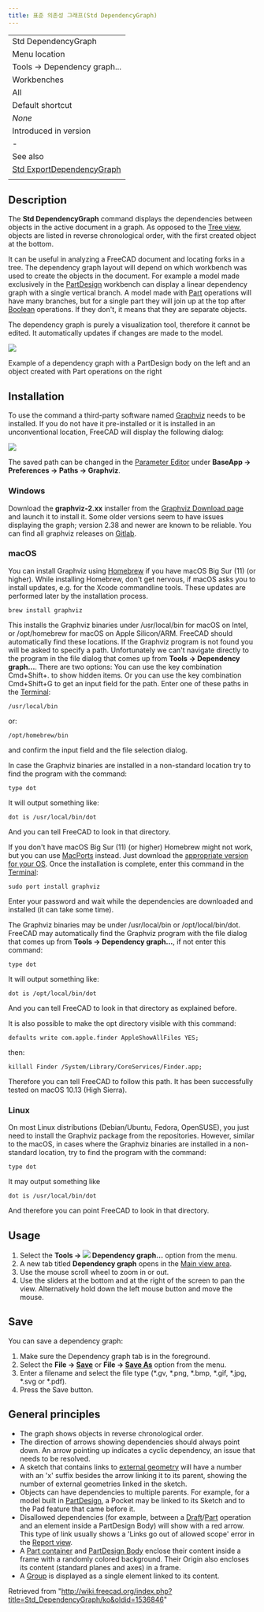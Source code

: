 ```yaml
---
title: 표준 의존성 그래프(Std DependencyGraph)
---
```

|  |
| --- |
| Std DependencyGraph |
| Menu location |
| Tools → Dependency graph... |
| Workbenches |
| All |
| Default shortcut |
| *None* |
| Introduced in version |
| - |
| See also |
| [Std ExportDependencyGraph](/Std_ExportDependencyGraph "Std ExportDependencyGraph") |
|  |

## Description

The **Std DependencyGraph** command displays the dependencies between objects in the active document in a graph. As opposed to the [Tree view](/Tree_view "Tree view"), objects are listed in reverse chronological order, with the first created object at the bottom.

It can be useful in analyzing a FreeCAD document and locating forks in a tree. The dependency graph layout will depend on which workbench was used to create the objects in the document. For example a model made exclusively in the [PartDesign](/PartDesign_Workbench "PartDesign Workbench") workbench can display a linear dependency graph with a single vertical branch. A model made with [Part](/Part_Workbench "Part Workbench") operations will have many branches, but for a single part they will join up at the top after [Boolean](/Part_Boolean "Part Boolean") operations. If they don't, it means that they are separate objects.

The dependency graph is purely a visualization tool, therefore it cannot be edited. It automatically updates if changes are made to the model.

![](/images/Std_DependencyGraph_example.svg)

Example of a dependency graph with a PartDesign body on the left and an object created with Part operations on the right

## Installation

To use the command a third-party software named [Graphviz](https://graphviz.org/) needs to be installed. If you do not have it pre-installed or it is installed in an unconventional location, FreeCAD will display the following dialog:

![](/images/FreeCAD-0.17-missing-Graphviz-error-dialogue.png)

The saved path can be changed in the [Parameter Editor](/Std_DlgParameter "Std DlgParameter") under **BaseApp → Preferences → Paths → Graphviz**.

### Windows

Download the **graphviz-2.xx** installer from the [Graphviz Download page](https://graphviz.org/download/#windows) and launch it to install it. Some older versions seem to have issues displaying the graph; version 2.38 and newer are known to be reliable. You can find all graphviz releases on [Gitlab](https://gitlab.com/graphviz/graphviz/-/releases).

### macOS

You can install Graphviz using [Homebrew](https://brew.sh/) if you have macOS Big Sur (11) (or higher). While installing Homebrew, don't get nervous, if macOS asks you to install updates, e.g. for the Xcode commandline tools. These updates are performed later by the installation process.

```
brew install graphviz

```

This installs the Graphviz binaries under /usr/local/bin for macOS on Intel, or /opt/homebrew for macOS on Apple Silicon/ARM. FreeCAD should automatically find these locations. If the Graphviz program is not found you will be asked to specify a path. Unfortunately we can't navigate directly to the program in the file dialog that comes up from **Tools → Dependency graph...**. There are two options: You can use the key combination Cmd+Shift+. to show hidden items. Or you can use the key combination Cmd+Shift+G to get an input field for the path. Enter one of these paths in the [Terminal](https://en.wikipedia.org/wiki/Terminal_(macOS)):

```
/usr/local/bin

```

or:

```
/opt/homebrew/bin

```

and confirm the input field and the file selection dialog.

In case the Graphviz binaries are installed in a non-standard location try to find the program with the command:

```
type dot

```

It will output something like:

```
dot is /usr/local/bin/dot

```

And you can tell FreeCAD to look in that directory.

If you don't have macOS Big Sur (11) (or higher) Homebrew might not work, but you can use [MacPorts](https://www.macports.org/index.php) instead. Just download the [appropriate version for your OS](https://www.macports.org/install.php). Once the installation is complete, enter this command in the [Terminal](https://en.wikipedia.org/wiki/Terminal_(macOS)):

```
sudo port install graphviz

```

Enter your password and wait while the dependencies are downloaded and installed (it can take some time).

The Graphviz binaries may be under /usr/local/bin or /opt/local/bin/dot. FreeCAD may automatically find the Graphviz program with the file dialog that comes up from **Tools → Dependency graph...**, if not enter this command:

```
type dot

```

It will output something like:

```
dot is /opt/local/bin/dot

```

And you can tell FreeCAD to look in that directory as explained before.

It is also possible to make the opt directory visible with this command:

```
defaults write com.apple.finder AppleShowAllFiles YES;

```

then:

```
killall Finder /System/Library/CoreServices/Finder.app;

```

Therefore you can tell FreeCAD to follow this path. It has been successfully tested on macOS 10.13 (High Sierra).

### Linux

On most Linux distributions (Debian/Ubuntu, Fedora, OpenSUSE), you just need to install the Graphviz package from the repositories. However, similar to the macOS, in cases where the Graphviz binaries are installed in a non-standard location, try to find the program with the command:

```
type dot

```

It may output something like

```
dot is /usr/local/bin/dot

```

And therefore you can point FreeCAD to look in that directory.

## Usage

1. Select the **Tools → ![](/images/Std_DependencyGraph.svg) Dependency graph...** option from the menu.
2. A new tab titled **Dependency graph** opens in the [Main view area](/Main_view_area "Main view area").
3. Use the mouse scroll wheel to zoom in or out.
4. Use the sliders at the bottom and at the right of the screen to pan the view. Alternatively hold down the left mouse button and move the mouse.

## Save

You can save a dependency graph:

1. Make sure the Dependency graph tab is in the foreground.
2. Select the **File → [Save](/Std_Save "Std Save")** or **File → [Save As](/Std_SaveAs "Std SaveAs")** option from the menu.
3. Enter a filename and select the file type (\*.gv, \*.png, \*.bmp, \*.gif, \*.jpg, \*.svg or \*.pdf).
4. Press the Save button.

## General principles

* The graph shows objects in reverse chronological order.
* The direction of arrows showing dependencies should always point down. An arrow pointing up indicates a cyclic dependency, an issue that needs to be resolved.
* A sketch that contains links to [external geometry](/Sketcher_External "Sketcher External") will have a number with an 'x' suffix besides the arrow linking it to its parent, showing the number of external geometries linked in the sketch.
* Objects can have dependencies to multiple parents. For example, for a model built in [PartDesign](/PartDesign_Workbench "PartDesign Workbench"), a Pocket may be linked to its Sketch and to the Pad feature that came before it.
* Disallowed dependencies (for example, between a [Draft](/Draft_Workbench "Draft Workbench")/[Part](/Part_Workbench "Part Workbench") operation and an element inside a PartDesign Body) will show with a red arrow. This type of link usually shows a 'Links go out of allowed scope' error in the [Report view](/Report_view "Report view").
* A [Part container](/Std_Part "Std Part") and [PartDesign Body](/PartDesign_Body "PartDesign Body") enclose their content inside a frame with a randomly colored background. Their Origin also encloses its content (standard planes and axes) in a frame.
* A [Group](/Std_Group "Std Group") is displayed as a single element linked to its content.

Retrieved from "<http://wiki.freecad.org/index.php?title=Std_DependencyGraph/ko&oldid=1536846>"